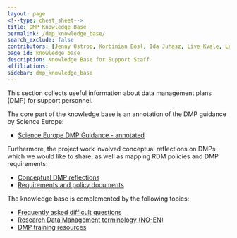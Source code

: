 ```yaml
---
layout: page
<!--type: cheat_sheet-->
title: DMP Knowledge Base
permalink: /dmp_knowledge_base/
search_exclude: false
contributors: [Jenny Ostrop, Korbinian Bösl, Ida Juhasz, Live Kvale, Leif Longva, Svein Høier, Lisbeth Jahren, Ingrid Heggland]
page_id: knowledge_base
description: Knowledge Base for Support Staff
affiliations: 
sidebar: dmp_knowledge_base
---
```


This section collects useful information about data management plans (DMP) for support personnel.

The core part of the knowledge base is an annotation of the DMP guidance by Science Europe:
- [Science Europe DMP Guidance - annotated](/pages/science_europe)

Furthermore, the project work involved conceptual reflections on DMPs which we would like to share, as well as mapping RDM policies and DMP requirements:
- [Conceptual DMP reflections](/pages/dmp_reflections)
- [Requirements and policy documents](/pages/dmp_policy)

The knowledge base is complemented by the following topics:
- [Frequently asked difficult questions](/pages/difficult_faq)
- [Research Data Management terminology (NO-EN)](/pages/rdm_terminology)
- [DMP training resources](/pages/dmp_training)